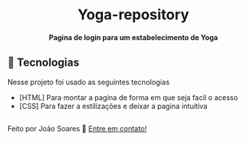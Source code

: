 
<h1 align="center">
   Yoga-repository
</h1>

<h4 align="center">
  Pagina de login para um estabelecimento de Yoga 
</h4>

## :rocket: Tecnologias

Nesse projeto foi usado as seguintes tecnologias 

-  [HTML] Para montar a pagina de forma em que seja facil o acesso 
-  [CSS] Para fazer a estilizações e deixar a pagina intuitiva 

<img>

Feito por João Soares :wave: [Entre em contato!](https://www.linkedin.com/in/joao-soares-339642215/)

